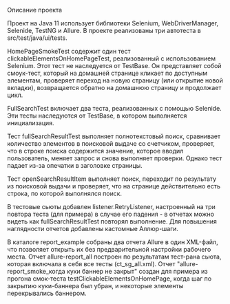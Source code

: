 Описание проекта

Проект на Java 11 использует библиотеки Selenium, WebDriverManager, Selenide, TestNG и Allure. В проекте реализованы три автотеста в src/test/java/ui/tests.

HomePageSmokeTest содержит один тест clickableElementsOnHomePageTest, реализованный с использованием Selenium. Этот тест не наследуется от TestBase. Он представляет собой смоук-тест, который на домашней странице кликает по доступным элементам, проверяет переход на новую страницу (или открытие новой вкладки), возвращается обратно на домашнюю страницу и продолжает цикл.

FullSearchTest включает два теста, реализованных с помощью Selenide. Эти тесты наследуются от TestBase, в котором выполняется инициализация. 

Тест fullSearchResultTest выполняет полнотекстовый поиск, сравнивает количество элементов в поисковой выдаче со счетчиком, проверяет, что в строке поиска содержится значение, которое вводил пользователь, меняет запрос и снова выполняет проверки. Однако тест падает из-за опечатки в заголовке страницы. 

Тест openSearchResultItem выполняет поиск, переходит по результату из поисковой выдачи и проверяет, что на странице действительно есть строка, по которой выполнялся поиск.

В тестовые сьюты добавлен listener.RetryListener, настроенный на три повтора теста (для примера) в случае его падения - в отчетах можно видеть как fullSearchResultTest повторял выполнение. Для повышения наглядности отчетов добавлены кастомные Аллюр-шаги.

В каталоге report_example собраны два отчета Allure в один XML-файл, что позволяет открыть их без предварительной настройки рабочего места. Отчет allure-report_all построен по результатам тест-рана сьюта, которая включала в себя все тесты (ct_sg_all.xml). Отчет "allure-report_smoke_когда куки баннер не закрыт" создан для примера из прогона смок-теста testClickableElementsOnHomePage, когда шаг по закрытию куки-баннера был убран, и некоторые элементы перекрывались баннером.


